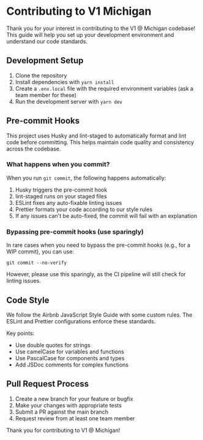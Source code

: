 # Contributing to V1 Michigan

Thank you for your interest in contributing to the V1 @ Michigan codebase! This guide will help you set up your development environment and understand our code standards.

## Development Setup

1. Clone the repository
2. Install dependencies with `yarn install`
3. Create a `.env.local` file with the required environment variables (ask a team member for these)
4. Run the development server with `yarn dev`

## Pre-commit Hooks

This project uses Husky and lint-staged to automatically format and lint code before committing. This helps maintain code quality and consistency across the codebase.

### What happens when you commit?

When you run `git commit`, the following happens automatically:

1. Husky triggers the pre-commit hook
2. lint-staged runs on your staged files
3. ESLint fixes any auto-fixable linting issues
4. Prettier formats your code according to our style rules
5. If any issues can't be auto-fixed, the commit will fail with an explanation

### Bypassing pre-commit hooks (use sparingly)

In rare cases when you need to bypass the pre-commit hooks (e.g., for a WIP commit), you can use:

```
git commit --no-verify
```

However, please use this sparingly, as the CI pipeline will still check for linting issues.

## Code Style

We follow the Airbnb JavaScript Style Guide with some custom rules. The ESLint and Prettier configurations enforce these standards.

Key points:
- Use double quotes for strings
- Use camelCase for variables and functions
- Use PascalCase for components and types
- Add JSDoc comments for complex functions

## Pull Request Process

1. Create a new branch for your feature or bugfix
2. Make your changes with appropriate tests
3. Submit a PR against the main branch
4. Request review from at least one team member

Thank you for contributing to V1 @ Michigan! 